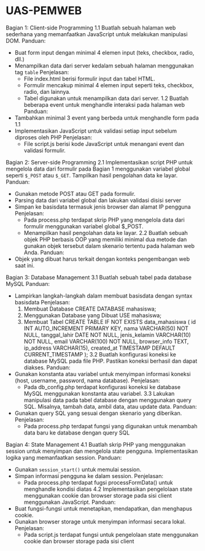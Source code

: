 # UAS-PEMWEB

Bagian 1: Client-side Programming
1.1 Buatlah sebuah halaman web sederhana yang memanfaatkan JavaScript untuk melakukan manipulasi DOM.
Panduan:
- Buat form input dengan minimal 4 elemen input (teks, checkbox, radio, dll.)
- Menampilkan data dari server kedalam sebuah halaman menggunakan tag `table`
    Penjelasan:
    - File index.html berisi formulir input dan tabel HTML.
    - Formulir mencakup minimal 4 elemen input seperti teks, checkbox, radio, dan lainnya.
    - Tabel digunakan untuk menampilkan data dari server.
1.2 Buatlah beberapa event untuk menghandle interaksi pada halaman web
Panduan:
- Tambahkan minimal 3 event yang berbeda untuk menghandle form pada 1.1
- Implementasikan JavaScript untuk validasi setiap input sebelum diproses oleh PHP
    Penjelasan:
    - File script.js berisi kode JavaScript untuk menangani event dan validasi formulir.

Bagian 2: Server-side Programming
2.1 Implementasikan script PHP untuk mengelola data dari formulir pada Bagian 1 menggunakan variabel global seperti `$_POST` atau `$_GET`. Tampilkan hasil pengolahan data ke layar.
Panduan:
- Gunakan metode POST atau GET pada formulir.
- Parsing data dari variabel global dan lakukan validasi disisi server
- Simpan ke basisdata termasuk jenis browser dan alamat IP pengguna
    Penjelasan:
    - Pada process.php terdapat skrip PHP yang mengelola data dari formulir menggunakan variabel global $_POST.
    - Menampilkan hasil pengolahan data ke layar.
2.2 Buatlah sebuah objek PHP berbasis OOP yang memiliki minimal dua metode dan gunakan objek tersebut dalam skenario tertentu pada halaman web Anda.
Panduan:
- Objek yang dibuat harus terkait dengan konteks pengembangan web saat ini.

Bagian 3: Database Management
3.1 Buatlah sebuah tabel pada database MySQL
Panduan:
- Lampirkan langkah-langkah dalam membuat basisdata dengan syntax basisdata
    Penjelasan:
    1. Membuat Database
        CREATE DATABASE mahasiswa;
    2. Menggunakan Database yang Dibuat
        USE mahasiswa;
    3. Membuat Tabel
        CREATE TABLE IF NOT EXISTS data_mahasiswa (
            id INT AUTO_INCREMENT PRIMARY KEY,
            nama VARCHAR(50) NOT NULL,
            tanggal_lahir DATE NOT NULL,
            jenis_kelamin VARCHAR(10) NOT NULL,
            email VARCHAR(100) NOT NULL,
            browser_info TEXT,
            ip_address VARCHAR(15),
            created_at TIMESTAMP DEFAULT CURRENT_TIMESTAMP
        );
3.2 Buatlah konfigurasi koneksi ke database MySQL pada file PHP. Pastikan koneksi berhasil dan dapat diakses.
Panduan:
- Gunakan konstanta atau variabel untuk menyimpan informasi koneksi (host, username, password, nama database).
    Penjelasan:
    - Pada db_config.php terdapat konfigurasi koneksi ke database MySQL menggunakan konstanta atau variabel.
3.3 Lakukan manipulasi data pada tabel database dengan menggunakan query SQL. Misalnya, tambah data, ambil data, atau update data.
Panduan:
- Gunakan query SQL yang sesuai dengan skenario yang diberikan.
    Penjelasan:
    - Pada process.php terdapat fungsi yang digunakan untuk menambah data baru ke database dengan query SQL

Bagian 4: State Management
4.1 Buatlah skrip PHP yang menggunakan session untuk menyimpan dan mengelola state pengguna. Implementasikan logika yang memanfaatkan session.
Panduan:
- Gunakan `session_start()` untuk memulai session.
- Simpan informasi pengguna ke dalam session.
    Penjelasan:
    - Pada process.php terdapat fugsi processFormData() untuk menghandle kondisi diatas
4.2 Implementasikan pengelolaan state menggunakan cookie dan browser storage pada sisi client menggunakan JavaScript.
Panduan:
- Buat fungsi-fungsi untuk menetapkan, mendapatkan, dan menghapus cookie.
- Gunakan browser storage untuk menyimpan informasi secara lokal.
    Penjelasan:
    - Pada script.js terdapat fungsi untuk pengelolaan state menggunakan cookie dan browser storage pada sisi client
